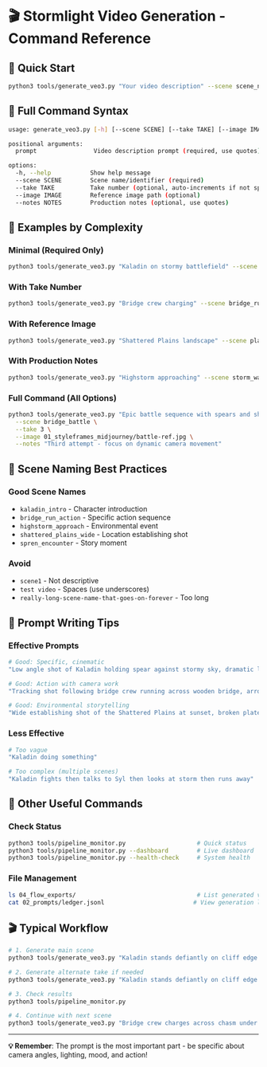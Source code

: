 # 🎬 Stormlight Video Generation - Command Reference

## 🚀 Quick Start

```bash
python3 tools/generate_veo3.py "Your video description" --scene scene_name
```

## 📖 Full Command Syntax

```bash
usage: generate_veo3.py [-h] [--scene SCENE] [--take TAKE] [--image IMAGE] [--notes NOTES] prompt

positional arguments:
  prompt                Video description prompt (required, use quotes)

options:
  -h, --help           Show help message
  --scene SCENE        Scene name/identifier (required)
  --take TAKE          Take number (optional, auto-increments if not specified)
  --image IMAGE        Reference image path (optional)
  --notes NOTES        Production notes (optional, use quotes)
```

## 🎯 Examples by Complexity

### Minimal (Required Only)
```bash
python3 tools/generate_veo3.py "Kaladin on stormy battlefield" --scene kaladin_intro
```

### With Take Number
```bash
python3 tools/generate_veo3.py "Bridge crew charging" --scene bridge_run --take 2
```

### With Reference Image
```bash
python3 tools/generate_veo3.py "Shattered Plains landscape" --scene plains_wide --image 01_styleframes_midjourney/plains.png
```

### With Production Notes
```bash
python3 tools/generate_veo3.py "Highstorm approaching" --scene storm_wall --notes "Make it more ominous and darker"
```

### Full Command (All Options)
```bash
python3 tools/generate_veo3.py "Epic battle sequence with spears and shields" \
  --scene bridge_battle \
  --take 3 \
  --image 01_styleframes_midjourney/battle-ref.jpg \
  --notes "Third attempt - focus on dynamic camera movement"
```

## 🎨 Scene Naming Best Practices

### Good Scene Names
- `kaladin_intro` - Character introduction
- `bridge_run_action` - Specific action sequence
- `highstorm_approach` - Environmental event
- `shattered_plains_wide` - Location establishing shot
- `spren_encounter` - Story moment

### Avoid
- `scene1` - Not descriptive
- `test video` - Spaces (use underscores)
- `really-long-scene-name-that-goes-on-forever` - Too long

## 📝 Prompt Writing Tips

### Effective Prompts
```bash
# Good: Specific, cinematic
"Low angle shot of Kaladin holding spear against stormy sky, dramatic lighting, wind-blown hair"

# Good: Action with camera work  
"Tracking shot following bridge crew running across wooden bridge, arrows flying overhead"

# Good: Environmental storytelling
"Wide establishing shot of the Shattered Plains at sunset, broken plateaus stretching to horizon"
```

### Less Effective
```bash
# Too vague
"Kaladin doing something"

# Too complex (multiple scenes)
"Kaladin fights then talks to Syl then looks at storm then runs away"
```

## 🔧 Other Useful Commands

### Check Status
```bash
python3 tools/pipeline_monitor.py                    # Quick status
python3 tools/pipeline_monitor.py --dashboard        # Live dashboard
python3 tools/pipeline_monitor.py --health-check     # System health
```

### File Management
```bash
ls 04_flow_exports/                                  # List generated videos
cat 02_prompts/ledger.jsonl                         # View generation log
```

## 🎬 Typical Workflow

```bash
# 1. Generate main scene
python3 tools/generate_veo3.py "Kaladin stands defiantly on cliff edge as storm approaches" --scene kaladin_intro

# 2. Generate alternate take if needed
python3 tools/generate_veo3.py "Kaladin stands defiantly on cliff edge as storm approaches" --scene kaladin_intro --take 2 --notes "More dramatic pose"

# 3. Check results
python3 tools/pipeline_monitor.py

# 4. Continue with next scene
python3 tools/generate_veo3.py "Bridge crew charges across chasm under arrow fire" --scene bridge_run
```

---

**💡 Remember**: The prompt is the most important part - be specific about camera angles, lighting, mood, and action!
